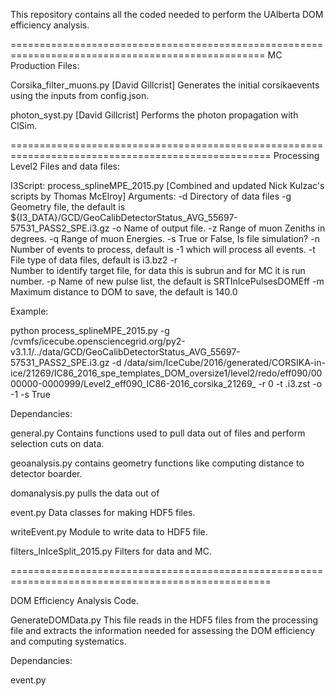 This repository contains all the coded needed to perform the UAlberta DOM efficiency analysis.

==================================================================================================
MC Production Files:

Corsika_filter_muons.py [David Gillcrist]
	Generates the initial corsikaevents using the inputs from config.json.

photon_syst.py [David Gillcrist]
	Performs the photon propagation with ClSim.

===================================================================================================
Processing Level2 Files and data files:

I3Script: process_splineMPE_2015.py [Combined and updated Nick Kulzac's scripts by Thomas McElroy]
Arguments:
	-d
		Directory of data files
        -g
		Geometry file, the default is ${I3_DATA}/GCD/GeoCalibDetectorStatus_AVG_55697-57531_PASS2_SPE.i3.gz
  	-o
		Name of output file.
       	-z
		Range of muon Zeniths in degrees.
  	-q
		Range of muon Energies.
  	-s
		True or False, Is file simulation?
  	-n	
		Number of events to process, default is -1 which will process all events.
  	-t 
		File type of data files, default is i3.bz2
 	-r 	
		Number to identify target file, for data this is subrun and for MC it is run number.
  	-p 
		Name of new pulse list, the default is SRTInIcePulsesDOMEff
	-m 
		Maximum distance to DOM to save, the default is 140.0


Example:

python process_splineMPE_2015.py  -g /cvmfs/icecube.opensciencegrid.org/py2-v3.1.1/../data/GCD/GeoCalibDetectorStatus_AVG_55697-57531_PASS2_SPE.i3.gz -d /data/sim/IceCube/2016/generated/CORSIKA-in-ice/21269/IC86_2016_spe_templates_DOM_oversize1/level2/redo/eff090/0000000-0000999/Level2_eff090_IC86-2016_corsika_21269_ -r 0 -t .i3.zst -o -1 -s True


Dependancies:

general.py
	Contains functions used to pull data out of files and perform selection cuts on data. 

geoanalysis.py
	contains geometry functions like computing distance to detector boarder. 

domanalysis.py
	pulls the data out of 

event.py
	Data classes for making HDF5 files.

writeEvent.py
	Module to write data to HDF5 file.

filters_InIceSplit_2015.py
	Filters for data and MC.

===================================================================================================

DOM Efficiency Analysis Code.

GenerateDOMData.py
	This file reads in the HDF5 files from the processing file and extracts the information needed for assessing the DOM efficiency and computing systematics.

Dependancies:

event.py
